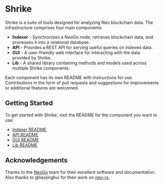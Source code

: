 # Shrike

Shrike is a suite of tools designed for analyzing Neo blockchain data. The infrastructure comprises four main components:

- **Indexer** - Synchronizes a NeoGo node, retrieves blockchain data, and processes it into a relational database.
- **API** - Provides a REST API for serving useful queries on indexed data.
- **GUI** - A user-friendly web interface for interacting with the data provided by Shrike.
- **Lib** - A shared library containing methods and models used across multiple Shrike components.

Each component has its own README with instructions for use. Contributions in the form of pull requests and suggestions for improvements or additional features are welcomed.

## Getting Started

To get started with Shrike, visit the README for the component you want to use:

- [Indexer README](./indexer/README.md)
- [API README](./api/README.md)
- [GUI README](./gui/README.md)
- [Lib README](./lib/README.md)

## Acknowledgements

Thanks to the [NeoGo](https://github.com/nspcc-dev/neo-go) team for their excellent software and documentation. Also thanks to @liaojinghui for their work on [neo-rs](https://github.com/Liaojinghui/neo-rs/).